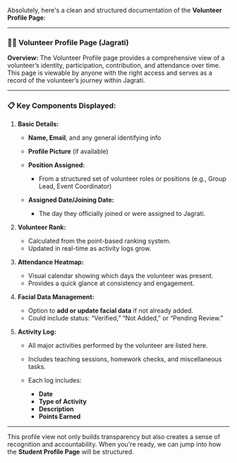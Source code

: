 Absolutely, here's a clean and structured documentation of the **Volunteer Profile Page**:

---

### **🧑‍💼 Volunteer Profile Page (Jagrati)**

**Overview:**
The Volunteer Profile page provides a comprehensive view of a volunteer’s identity, participation, contribution, and attendance over time. This page is viewable by anyone with the right access and serves as a record of the volunteer’s journey within Jagrati.

---

### **📋 Key Components Displayed:**

1. **Basic Details:**

   * **Name, Email**, and any general identifying info
   * **Profile Picture** (if available)
   * **Position Assigned:**

     * From a structured set of volunteer roles or positions (e.g., Group Lead, Event Coordinator)
   * **Assigned Date/Joining Date:**

     * The day they officially joined or were assigned to Jagrati.

2. **Volunteer Rank:**

   * Calculated from the point-based ranking system.
   * Updated in real-time as activity logs grow.

3. **Attendance Heatmap:**

   * Visual calendar showing which days the volunteer was present.
   * Provides a quick glance at consistency and engagement.

4. **Facial Data Management:**

   * Option to **add or update facial data** if not already added.
   * Could include status: “Verified,” “Not Added,” or “Pending Review.”

5. **Activity Log:**

   * All major activities performed by the volunteer are listed here.
   * Includes teaching sessions, homework checks, and miscellaneous tasks.
   * Each log includes:

     * **Date**
     * **Type of Activity**
     * **Description**
     * **Points Earned**

---

This profile view not only builds transparency but also creates a sense of recognition and accountability. When you're ready, we can jump into how the **Student Profile Page** will be structured.
